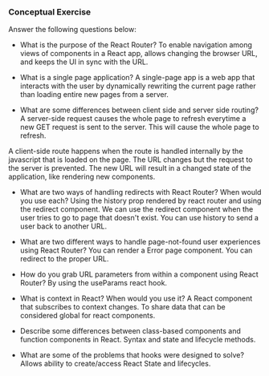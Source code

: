 ### Conceptual Exercise

Answer the following questions below:

- What is the purpose of the React Router?
To enable navigation among views of components in a React app, allows changing the browser URL, and keeps the UI in sync with the URL.

- What is a single page application?
A single-page app is a web app that interacts with the user by dynamically rewriting the current page rather than loading entire new pages from a server.

- What are some differences between client side and server side routing?
A server-side request causes the whole page to refresh everytime a new GET request is sent to the server.  This will cause the whole page to refresh.

A client-side route happens when the route is handled internally by the javascript that is loaded on the page.  The URL changes but the request to the server is prevented.  The new URL will result in a changed state of the application, like rendering new components.

- What are two ways of handling redirects with React Router? When would you use each?
Using the history prop rendered by react router and using the redirect component.  We can use the redirect component when the user tries to go to page that doesn't exist.  You can use history to send a user back to another URL.

- What are two different ways to handle page-not-found user experiences using React Router? 
You can render a Error page component.  You can redirect to the proper URL.
- How do you grab URL parameters from within a component using React Router?
By using the useParams react hook.
- What is context in React? When would you use it?
A React component that subscribes to context changes.  To share data that can be considered global for react components.

- Describe some differences between class-based components and function
  components in React.
Syntax and state and lifecycle methods.

- What are some of the problems that hooks were designed to solve?
Allows ability to create/access React State and lifecycles.